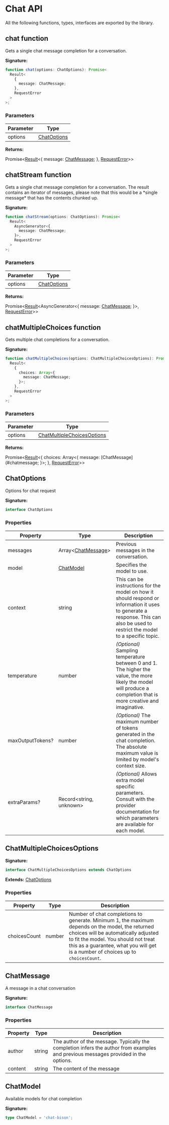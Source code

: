 # Chat API

All the following functions, types, interfaces are exported by the library.

## chat function

Gets a single chat message completion for a conversation.

**Signature:**

```typescript
function chat(options: ChatOptions): Promise<
  Result<
    {
      message: ChatMessage;
    },
    RequestError
  >
>;
```

### Parameters

|  Parameter | Type |
|  --- | --- |
|  options | [ChatOptions](#chatoptions) |

**Returns:**

Promise&lt;[Result](./result.md)<!-- -->&lt;{ message: [ChatMessage](#chatmessage)<!-- -->; }, [RequestError](./requesterror.md)<!-- -->&gt;&gt;


## chatStream function

Gets a single chat message completion for a conversation. The result contains an iterator of messages, please note that this would be a \*single message\* that has the contents chunked up.

**Signature:**

```typescript
function chatStream(options: ChatOptions): Promise<
  Result<
    AsyncGenerator<{
      message: ChatMessage;
    }>,
    RequestError
  >
>;
```

### Parameters

|  Parameter | Type |
|  --- | --- |
|  options | [ChatOptions](#chatoptions) |

**Returns:**

Promise&lt;[Result](./result.md)<!-- -->&lt;AsyncGenerator&lt;{ message: [ChatMessage](#chatmessage)<!-- -->; }&gt;, [RequestError](./requesterror.md)<!-- -->&gt;&gt;

## chatMultipleChoices function

Gets multiple chat completions for a conversation.

**Signature:**

```typescript
function chatMultipleChoices(options: ChatMultipleChoicesOptions): Promise<
  Result<
    {
      choices: Array<{
        message: ChatMessage;
      }>;
    },
    RequestError
  >
>;
```

### Parameters

|  Parameter | Type |
|  --- | --- |
|  options | [ChatMultipleChoicesOptions](#chatmultiplechoicesoptions) |

**Returns:**

Promise&lt;[Result](./result.md)<!-- -->&lt;{ choices: Array&lt;{ message: [ChatMessage](#chatmessage<!-- -->; }&gt;; }, [RequestError](./requesterror.md)<!-- -->&gt;&gt;



## ChatOptions

Options for chat request

**Signature:**

```typescript
interface ChatOptions 
```

### Properties

|  Property | Type | Description |
|  --- | --- | --- |
|  messages  | Array&lt;[ChatMessage](#chatmessage)<!-- -->&gt; | Previous messages in the conversation. |
|  model  | [ChatModel](#chatmodel) | Specifies the model to use. |
|  context  | string | This can be instructions for the model on how it should respond or information it uses to generate a response. This can also be used to restrict the model to a specific topic. |
|  temperature  | number | _(Optional)_ Sampling temperature between 0 and 1. The higher the value, the more likely the model will produce a completion that is more creative and imaginative. |
|  maxOutputTokens?  | number | _(Optional)_ The maximum number of tokens generated in the chat completion. The absolute maximum value is limited by model's context size. 
|  extraParams?   | Record&lt;string, unknown&gt; | _(Optional)_ Allows extra model specific parameters. Consult with the provider documentation for which parameters are available for each model. |

## ChatMultipleChoicesOptions

**Signature:**

```typescript
interface ChatMultipleChoicesOptions extends ChatOptions 
```
**Extends:** [ChatOptions](#chatoptions)

### Properties

|  Property | Type | Description |
|  ---| --- | --- |
|  choicesCount | number | Number of chat completions to generate. Minimum 1, the maximum depends on the model, the returned choices will be automatically adjusted to fit the model. You should not treat this as a guarantee, what you will get is a number of choices up to <code>choicesCount</code>. |


## ChatMessage

A message in a chat conversation

**Signature:**

```typescript
interface ChatMessage 
```

### Properties

|  Property | Type | Description |
|  ---  | --- | --- |
|  author  | string | The author of the message. Typically the completion infers the author from examples and previous messages provided in the options. |
|  content | string | The content of the message |


## ChatModel

Available models for chat completion

**Signature:**

```typescript
type ChatModel = 'chat-bison';
```

